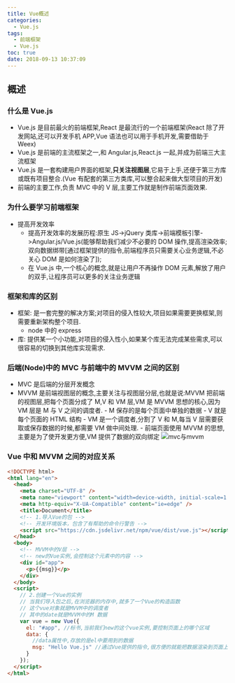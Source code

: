 ```yaml
---
title: Vue概述
categories:
  - Vue.js
tags:
  - 前端框架
  - Vue.js
toc: true
date: 2018-09-13 10:37:09
---
```


## 概述

### 什么是 Vue.js

- Vue.js 是目前最火的前端框架,React 是最流行的一个前端框架(React 除了开发网站,还可以开发手机 APP,Vue 语法也可以用于手机开发,需要借助于 Weex)
- Vue.js 是前端的主流框架之一,和 Angular.js,React.js 一起,并成为前端三大主流框架
- Vue.js 是一套构建用户界面的框架,**只关注视图层**,它易于上手,还便于第三方库或既有项目整合.(Vue 有配套的第三方类库,可以整合起来做大型项目的开发)
- 前端的主要工作,负责 MVC 中的 V 层,主要工作就是制作前端页面效果.

### 为什么要学习前端框架

- 提高开发效率
  - 提高开发效率的发展历程:原生 JS->jQuery 类库->前端模板引擎->Angular.js/Vue.js(能够帮助我们减少不必要的 DOM 操作,提高渲染效率;双向数据绑带[通过框架提供的指令,前端程序员只需要关心业务逻辑,不必关心 DOM 是如何渲染了]);
  - 在 Vue.js 中,一个核心的概念,就是让用户不再操作 DOM 元素,解放了用户的双手,让程序员可以更多的关注业务逻辑

### 框架和库的区别

- 框架: 是一套完整的解决方案;对项目的侵入性较大,项目如果需要更换框架,则需要重新架构整个项目.
  - node 中的 express
- 库: 提供某一个小功能,对项目的侵入性小,如果某个库无法完成某些需求,可以很容易的切换到其他库实现需求.

### 后端(Node)中的 MVC 与前端中的 MVVM 之间的区别

- MVC 是后端的分层开发概念
- MVVM 是前端视图层的概念,主要关注与视图层分层,也就是说:MVVM 把前端的视图层,把每个页面分成了 M,V 和 VM 层,VM 是 MVVM 思想的核心,因为 VM 层是 M 与 V 之间的调度者. - M 保存的是每个页面中单独的数据 - V 就是每个页面的 HTML 结构 - VM 是一个调度者,分割了 V 和 M,每当 V 层需要获取或保存数据的时候,都需要 VM 做中间处理. - 前端页面使用 MVVM 的思想,主要是为了使开发更方便,VM 提供了数据的双向绑定
  ![mvc与mvvm](MVC与MVVM.png)

### Vue 中和 MVVM 之间的对应关系

```html
<!DOCTYPE html>
<html lang="en">
  <head>
    <meta charset="UTF-8" />
    <meta name="viewport" content="width=device-width, initial-scale=1.0" />
    <meta http-equiv="X-UA-Compatible" content="ie=edge" />
    <title>Document</title>
    <!-- 1.导入Vue的包 -->
    <!-- 开发环境版本，包含了有帮助的命令行警告 -->
    <script src="https://cdn.jsdelivr.net/npm/vue/dist/vue.js"></script>
  </head>
  <body>
    <!-- MVVM中的V层 -->
    <!-- new的Vue实例,会控制这个元素中的内容 -->
    <div id="app">
      <p>{{msg}}</p>
    </div>
  </body>
  <script>
    // 2.创建一个Vue的实例
    // 当我们导入包之后,在浏览器的内存中,就多了一个Vue的构造函数
    // 这个vue对象就是MVVM中的调度者
    // 其中的date就是MVVM中的M 数据
    var vue = new Vue({
      el: "#app", //标书,当前我们new的这个vue实例,要控制页面上的哪个区域
      data: {
        //data属性中,存放的是el中要用到的数据
        msg: "Hello Vue.js" //通过Vue提供的指令,很方便的就能把数据渲染到页面上,程序员不需要操作DOM元素了
      }
    });
  </script>
</html>
```

